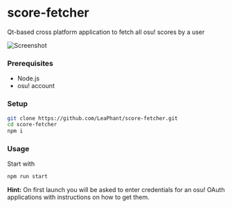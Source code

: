 # score-fetcher
Qt-based cross platform application to fetch all osu! scores by a user

![Screenshot](https://i.imgur.com/k7lWVZU.png)

### Prerequisites
- Node.js
- osu! account

### Setup
```Bash
git clone https://github.com/LeaPhant/score-fetcher.git
cd score-fetcher
npm i
```

### Usage
Start with
```Bash
npm run start
```

**Hint:** On first launch you will be asked to enter credentials for an osu! OAuth applications with instructions on how to get them.